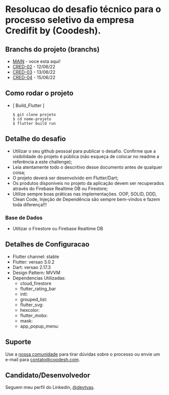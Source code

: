 <h1>Resolucao do desafio técnico para o processo seletivo da empresa Credifit by (Coodesh).</h1>

## Branchs do projeto (branchs)

- [MAIN](https://github.com/devtvas/flutter_challenge_credifit/tree/main) - voce esta aqui!
- [CRED-02](https://github.com/devtvas/flutter_challenge_credifit/tree/CRED-02) - 12/06/22
- [CRED-03](https://github.com/devtvas/flutter_challenge_credifit/tree/CRED-03) - 13/06/22
- [CRED-04](https://github.com/devtvas/flutter_challenge_credifit/tree/CRED-04) - 15/06/22

<h2>Como rodar o projeto</h2>

  + [ Build_Flutter ]

    ```
    $ git clone projeto
    $ cd nome-projeto
    $ flutter build run
    ```
    
<h2>Detalhe do desafio</h2>

* Utilizar o seu github pessoal para publicar o desafio. Confirme que a visibilidade do projeto é pública (não esqueça de colocar no readme a referência a este challenge); 
* Leia atentamente todo o descritivo desse documento antes de qualquer coisa; 
* O projeto deverá ser desenvolvido em Flutter/Dart; 
* Os produtos disponíveis no projeto da aplicação devem ser recuperados através do Firebase Realtime DB ou Firestore; 
* Utilize sempre boas práticas nas implementações. OOP, SOLID, DDD, Clean Code, Injeção de Dependência são sempre bem-vindos e fazem toda diferença!!!

###  Base de Dados

 
* Utilizar o Firestore ou Firebase Realtime DB

<h2>Detalhes de Configuracao</h2>
  
  + Flutter channel: stable 
  + Flutter: versao 3.0.2
  + Dart: versao 2.17.3
  + Design Pattern: MVVM
  + Dependencias Utilizadas:  
    - cloud_firestore
    - flutter_rating_bar
    - intl: 
    - grouped_list:
    - flutter_svg:
    - hexcolor:
    - flutter_mobx:
    - mask: 
    - app_popup_menu: 


## Suporte

Use a [nossa comunidade](https://coodesh.com/desenvolvedores#community) para tirar dúvidas sobre o processo ou envie um e-mail para contato@coodesh.com.

## Candidato/Desenvolvedor

Seguem meu perfil do Linkedin, [@devtvas](https://www.linkedin.com/in/devtvas/).
